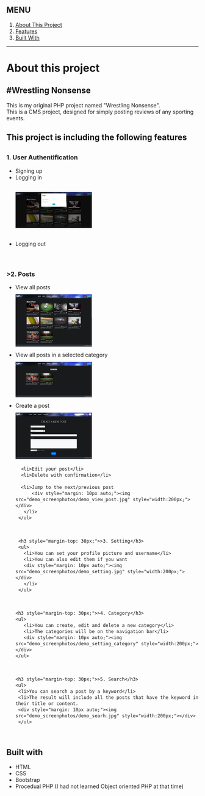 <h2>MENU</h2>
<ol>
 <a href="#about">
  <li>About This Project</li>
 </a>
 <a href="#features">
  <li>Features</li>
 </a>
 <a href="#built_with">
  <li>Built With</li>
 </a>
</ol>

<hr>

<div id="about">
 <h1>About this project</h1>
 <h2>#Wrestling Nonsense</h2>
 <p>This is my original PHP project named "Wrestling Nonsense". <br>This is a CMS project, designed for simply posting reviews of any sporting events. </p>
</div>



<div id="features">
 <h2>This project is including the following features</h2>
  
   <h3 style="margin-top: 30px;">1. User Authentification</h3>
     <ul>
      <li>Signing up</li>
      <li>
         Logging in
         <div style="margin: 30px auto;"><img src="demo_screenphotos/demo_login.jpg" style="width:200px;"></li>
      <li>Logging out</li>
     </ul>
  <br>
  
  
   <h3 style="margin-top: 30px;">>2. Posts</h3>   
     <ul>
      <li>
          View all posts
          <div style="margin: 10px auto;"><img src="demo_screenphotos/demo_top.jpg" style="width:200px;"></div>
      </li>
      <li>View all posts in a selected category
           <div style="margin: 10px auto;"><img src="demo_screenphotos/demo_category.jpg" style="width:200px;"></div>
      </li>
      <li>
          Create a post
          <div style="margin: 10px auto;"><img src="demo_screenphotos/demo_create_post.jpg" style="width:200px;"></div>
      </li>

      <li>Edit your post</li>
      <li>Delete with confirmation</li>    

      <li>Jump to the next/previous post
          <div style="margin: 10px auto;"><img src="demo_screenphotos/demo_view_post.jpg" style="width:200px;"></div>
       </li>
     </ul>
 <br>
  
     <h3 style="margin-top: 30px;">>3. Setting</h3>
     <ul>
       <li>You can set your profile picture and username</li>
       <li>You can also edit them if you want
       <div style="margin: 10px auto;"><img src="demo_screenphotos/demo_setting.jpg" style="width:200px;"></div>
       </li>
     </ul>
 <br>
  
    <h3 style="margin-top: 30px;">>4. Category</h3>
    <ul>
       <li>You can create, edit and delete a new category</li>
       <li>The categories will be on the navigation bar</li>
       <div style="margin: 10px auto;"><img src="demo_screenphotos/demo_setting_category" style="width:200px;"></div>
    </ul>
 <br>
  
    <h3 style="margin-top: 30px;">>5. Search</h3>
    <ul>
     <li>You can search a post by a keyword</li>
     <li>The result will include all the posts that have the keyword in their title or content.
     <div style="margin: 10px auto;"><img src="demo_screenphotos/demo_searh.jpg" style="width:200px;"></div>
     </ul>
  <br>
  
</div>


<div id="built_with"> 
 <h2>Built with</h2>
 <ul>
  <li>HTML</li>
  <li>CSS</li>
  <li>Bootstrap</li>
  <li>Procedual PHP (I had not learned Object oriented PHP at that time)</li>
 </ul>
</div>

